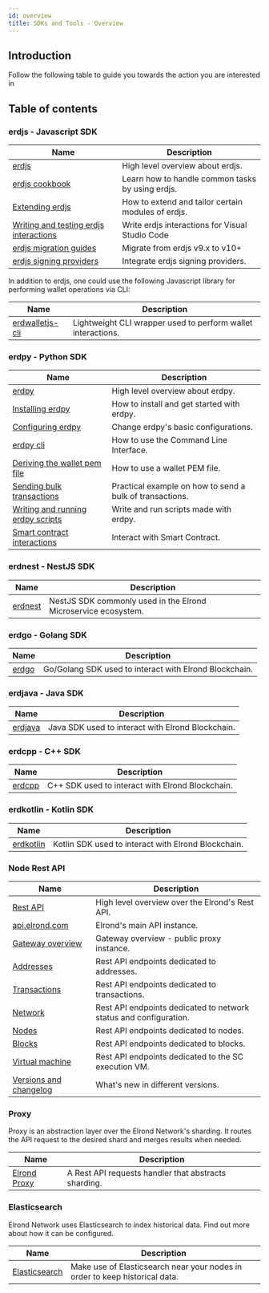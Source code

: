 ```yaml
---
id: overview
title: SDKs and Tools - Overview
---
```


## Introduction

Follow the following table to guide you towards the action you are interested in

## Table of contents

### erdjs - Javascript SDK

| Name                                                                                                  | Description                                        |
|-------------------------------------------------------------------------------------------------------|----------------------------------------------------|
| [erdjs](/sdk-and-tools/erdjs/erdjs)                                                                   | High level overview about erdjs.                   |
| [erdjs cookbook](/sdk-and-tools/erdjs/erdjs-cookbook)                                                 | Learn how to handle common tasks by using erdjs.   |
| [Extending erdjs](/sdk-and-tools/erdjs/extending-erdjs)                                               | How to extend and tailor certain modules of erdjs. |
| [Writing and testing erdjs interactions](/sdk-and-tools/erdjs/writing-and-testing-erdjs-interactions) | Write erdjs interactions for Visual Studio Code    |
| [erdjs migration guides](/sdk-and-tools/erdjs/erdjs-migration-guides)                                 | Migrate from erdjs v9.x to v10+                    |
| [erdjs signing providers](/sdk-and-tools/erdjs/erdjs-signing-providers)                               | Integrate erdjs signing providers.                 |


In addition to erdjs, one could use the following Javascript library for performing wallet operations via CLI:

| Name                                                                                               | Description                                                  |
|----------------------------------------------------------------------------------------------------|--------------------------------------------------------------|
| [erdwalletjs-cli](/sdk-and-tools/erdwalletjs-cli)                                                  | Lightweight CLI wrapper used to perform wallet interactions. |

### erdpy - Python SDK

| Name                                                                                        | Description                                              |
|---------------------------------------------------------------------------------------------|----------------------------------------------------------|
| [erdpy](/sdk-and-tools/erdpy/erdpy)                                                         | High level overview about erdpy.                         |
| [Installing erdpy](/sdk-and-tools/erdpy/installing-erdpy)                                   | How to install and get started with erdpy.               |
| [Configuring erdpy](/sdk-and-tools/erdpy/configuring-erdpy)                                 | Change erdpy's basic configurations.                     |
| [erdpy cli](/sdk-and-tools/erdpy/erdpy-cli)                                                 | How to use the Command Line Interface.                   |
| [Deriving the wallet pem file](/sdk-and-tools/erdpy/deriving-the-wallet-pem-file)           | How to use a wallet PEM file.                            |
| [Sending bulk transactions](/sdk-and-tools/erdpy/sending-bulk-transactions)                 | Practical example on how to send a bulk of transactions. |
| [Writing and running erdpy scripts](/sdk-and-tools/erdpy/writing-and-running-erdpy-scripts) | Write and run scripts made with erdpy.                   |
| [Smart contract interactions](/sdk-and-tools/erdpy/smart-contract-interactions)             | Interact with Smart Contract.                            |

### erdnest - NestJS SDK

| Name                          | Description                                            |
|-------------------------------|--------------------------------------------------------|
| [erdnest](/sdk-and-tools/erdnest) | NestJS SDK commonly used in the Elrond Microservice ecosystem. |

### erdgo - Golang SDK

| Name                          | Description                                            |
|-------------------------------|--------------------------------------------------------|
| [erdgo](/sdk-and-tools/erdgo) | Go/Golang SDK used to interact with Elrond Blockchain. |

### erdjava - Java SDK

| Name                              | Description                                       |
|-----------------------------------|---------------------------------------------------|
| [erdjava](/sdk-and-tools/erdjava) | Java SDK used to interact with Elrond Blockchain. |

### erdcpp - C++ SDK

| Name                            | Description                                      |
|---------------------------------|--------------------------------------------------|
| [erdcpp](/sdk-and-tools/erdcpp) | C++ SDK used to interact with Elrond Blockchain. |

### erdkotlin - Kotlin SDK

| Name                                  | Description                                         |
|---------------------------------------|-----------------------------------------------------|
| [erdkotlin](/sdk-and-tools/erdkotlin) | Kotlin SDK used to interact with Elrond Blockchain. |

### Node Rest API

| Name                                                                     | Description                                                       |
|--------------------------------------------------------------------------|-------------------------------------------------------------------|
| [Rest API](/sdk-and-tools/rest-api/rest-api)                             | High level overview over the Elrond's Rest API.                   |
| [api.elrond.com](/sdk-and-tools/rest-api/api-elrond-com)                 | Elrond's main API instance.                                       |
| [Gateway overview](/sdk-and-tools/rest-api/gateway-overview)             | Gateway overview - public proxy instance.                         |
| [Addresses](/sdk-and-tools/rest-api/addresses)                           | Rest API endpoints dedicated to addresses.                        |
| [Transactions](/sdk-and-tools/rest-api/transactions)                     | Rest API endpoints dedicated to transactions.                     |
| [Network](/sdk-and-tools/rest-api/network)                               | Rest API endpoints dedicated to network status and configuration. |
| [Nodes](/sdk-and-tools/rest-api/nodes)                                   | Rest API endpoints dedicated to nodes.                            |
| [Blocks](/sdk-and-tools/rest-api/blocks)                                 | Rest API endpoints dedicated to blocks.                           |
| [Virtual machine](/sdk-and-tools/rest-api/virtual-machine)               | Rest API endpoints dedicated to the SC execution VM.              |
| [Versions and changelog](/sdk-and-tools/rest-api/versions-and-changelog) | What's new in different versions.                                 |

### Proxy 

Proxy is an abstraction layer over the Elrond Network's sharding. It routes the API request to the desired shard and 
merges results when needed.

| Name                                 | Description                                          |
|--------------------------------------|------------------------------------------------------|
| [Elrond Proxy](/sdk-and-tools/proxy) | A Rest API requests handler that abstracts sharding. |

### Elasticsearch

Elrond Network uses Elasticsearch to index historical data. Find out more about how it can be configured.

| Name                                           | Description                                                                  |
|------------------------------------------------|------------------------------------------------------------------------------|
| [Elasticsearch](/sdk-and-tools/elastic-search) | Make use of Elasticsearch near your nodes in order to keep historical data.  |
